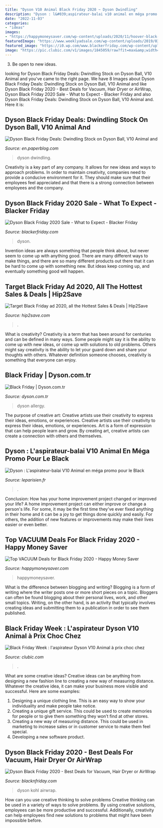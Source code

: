 ```yaml
---
title: "Dyson V10 Animal Black Friday 2020 ~ Dyson Dwindling"
description: "Dyson : l&#039;aspirateur-balai v10 animal en méga promo pour le black"
date: "2022-11-03"
categories:
- "ideas"
images:
- "https://happymoneysaver.com/wp-content/uploads/2020/11/hoover-black-friday-deals-768x644.jpg"
featuredImage: "https://www.weeklyadsale.com/wp-content/uploads/2019/03/blog_4.png"
featured_image: "https://i0.wp.com/www.blackerfriday.com/wp-content/uploads/2019/11/Dyson-Black-Friday-2019-Target.png?resize=474%2C637&amp;ssl=1"
image: "https://pic.clubic.com/v1/images/1845059/raw?fit=max&amp;width=1200&amp;hash=4c141d692e77ddffef833af88e68953deb679b28"
---
```



3. Be open to new ideas.

	

		
looking for Dyson Black Friday Deals: Dwindling Stock on Dyson Ball, V10 Animal and you've came to the right page. We have 8 Images about Dyson Black Friday Deals: Dwindling Stock on Dyson Ball, V10 Animal and like Dyson Black Friday 2020 - Best Deals for Vacuum, Hair Dryer or AirWrap, Dyson Black Friday 2020 Sale - What to Expect - Blacker Friday and also Dyson Black Friday Deals: Dwindling Stock on Dyson Ball, V10 Animal and. Here it is:
		
    
## Dyson Black Friday Deals: Dwindling Stock On Dyson Ball, V10 Animal And

<img loading=lazy src="https://m5.paperblog.com/i/257/2577732/dyson-black-friday-deals-dwindling-stock-on-d-L-LNVQe7.png" onerror="this.onerror=null;this.src='https://tse1.mm.bing.net/th?id=OIP.2YLfIGrUrr7YAKERzhKLkwAAAA&amp;pid=15.1';" alt="Dyson Black Friday Deals: Dwindling Stock on Dyson Ball, V10 Animal and">

_Source: en.paperblog.com_

>dyson dwindling. 

	

Creativity is a key part of any company. It allows for new ideas and ways to approach problems. In order to maintain creativity, companies need to provide a conducive environment for it. They should make sure that their employees feel appreciated and that there is a strong connection between employees and the company.

    
## Dyson Black Friday 2020 Sale - What To Expect - Blacker Friday

<img loading=lazy src="https://i0.wp.com/www.blackerfriday.com/wp-content/uploads/2019/11/Dyson-Black-Friday-2019-Target.png?resize=474%2C637&amp;ssl=1" onerror="this.onerror=null;this.src='https://tse4.mm.bing.net/th?id=OIP.jJZEXG6kCrqBmVICqaQaOAAAAA&amp;pid=15.1';" alt="Dyson Black Friday 2020 Sale - What to Expect - Blacker Friday">

_Source: blackerfriday.com_

>dyson. 

	

Invention ideas are always something that people think about, but never seem to come up with anything good. There are many different ways to make things, and there are so many different products out there that it can be hard to come up with something new. But ideas keep coming up, and eventually something good will happen.

    
## Target Black Friday Ad 2020, All The Hottest Sales &amp; Deals | Hip2Save

<img loading=lazy src="https://hip2save.com/wp-content/uploads/2019/11/Shark-Navigator-DLX-Vacuum.jpg?resize=1024%2C538&amp;strip=all" onerror="this.onerror=null;this.src='https://tse3.mm.bing.net/th?id=OIP.KeCAeWJscFAQ7xCEviMyHAHaD5&amp;pid=15.1';" alt="Target Black Friday ad 2020, all the Hottest Sales &amp; Deals | Hip2Save">

_Source: hip2save.com_

>. 

	

What is creativity?
Creativity is a term that has been around for centuries and can be defined in many ways. Some people might say it is the ability to come up with new ideas, or come up with solutions to old problems. Others might say creativity is the ability to let your guard down and share your thoughts with others. Whatever definition someone chooses, creativity is something that everyone can enjoy.

    
## Black Friday | Dyson.com.tr

<img loading=lazy src="https://dyson-h.assetsadobe2.com/is/image/content/dam/dyson/images/products/lifestyle/228564-01.jpg?$responsive$&amp;cropPathE=desktop&amp;fit=stretch,1&amp;wid=1920" onerror="this.onerror=null;this.src='https://tse4.mm.bing.net/th?id=OIP.eY3PZiIJRs6GKTSn-ej9xwHaDm&amp;pid=15.1';" alt="Black Friday | Dyson.com.tr">

_Source: dyson.com.tr_

>dyson allergy. 

	

The purpose of creative art: Creative artists use their creativity to express their ideas, emotions, or experiences.
Creative artists use their creativity to express their ideas, emotions, or experiences. Art is a form of expression that can help people learn and grow. By creating art, creative artists can create a connection with others and themselves.

    
## Dyson : L&#039;aspirateur-balai V10 Animal En Méga Promo Pour Le Black

<img loading=lazy src="https://www.leparisien.fr/resizer/prV9lUnFDiEwFVSSw-HvsnPgKD4=/932x582/cloudfront-eu-central-1.images.arcpublishing.com/leparisien/R2TGBYFVOWTWS5O3BZAQ4HZBVY.jpg" onerror="this.onerror=null;this.src='https://tse1.mm.bing.net/th?id=OIP.FpuHZ4WsY9W_hjk4nyvwwQHaEn&amp;pid=15.1';" alt="Dyson : L&#039;aspirateur-balai V10 Animal en méga promo pour le Black">

_Source: leparisien.fr_

>. 

	

Conclusion: How has your home improvement project changed or improved your life?
A home improvement project can either improve or change a person's life. For some, it may be the first time they've ever fixed anything in their home and it can be a joy to get things done quickly and easily. For others, the addition of new features or improvements may make their lives easier or even better.

    
## Top VACUUM Deals For Black Friday 2020 - Happy Money Saver

<img loading=lazy src="https://happymoneysaver.com/wp-content/uploads/2020/11/hoover-black-friday-deals-768x644.jpg" onerror="this.onerror=null;this.src='https://tse3.mm.bing.net/th?id=OIP.buwhFnld4TMMIXt2P3H2ggHaGN&amp;pid=15.1';" alt="Top VACUUM Deals for Black Friday 2020 - Happy Money Saver">

_Source: happymoneysaver.com_

>happymoneysaver. 

	

What is the difference between blogging and writing?
Blogging is a form of writing where the writer posts one or more short pieces on a topic. Bloggers can often be found blogging about their personal lives, work, and other small topics. Writing, on the other hand, is an activity that typically involves creating ideas and submitting them to a publication in order to see them published.

    
## Black Friday Week : L&#039;aspirateur Dyson V10 Animal à Prix Choc Chez

<img loading=lazy src="https://pic.clubic.com/v1/images/1845059/raw?fit=max&amp;width=1200&amp;hash=4c141d692e77ddffef833af88e68953deb679b28" onerror="this.onerror=null;this.src='https://tse1.mm.bing.net/th?id=OIP.QXOuUvGImHqirkUQcnfVQQHaEK&amp;pid=15.1';" alt="Black Friday Week : l&#039;aspirateur Dyson V10 Animal à prix choc chez">

_Source: clubic.com_

>. 

	

What are some creative ideas?
Creative ideas can be anything from designing a new fashion line to creating a new way of measuring distance. Whatever the creative idea, it can make your business more visible and successful. Here are some examples:
1. Designing a unique clothing line. This is an easy way to show your individuality and make people take notice.
2. Creating a unique gift service. This could be used to create memories for people or to give them something they won’t find at other stores.
3. Creating a new way of measuring distance. This could be used in marketing to increase sales or in customer service to make them feel special.
4. Developing a new software product.

    
## Dyson Black Friday 2020 - Best Deals For Vacuum, Hair Dryer Or AirWrap

<img loading=lazy src="https://www.weeklyadsale.com/wp-content/uploads/2019/03/blog_4.png" onerror="this.onerror=null;this.src='https://tse1.mm.bing.net/th?id=OIP.IL6EZqFInwPmCmM3Uc55OAHaB3&amp;pid=15.1';" alt="Dyson Black Friday 2020 - Best Deals for Vacuum, Hair Dryer or AirWrap">

_Source: blacknfriday.com_

>dyson kohl airwrap. 

	

How can you use creative thinking to solve problems
Creative thinking can be used in a variety of ways to solve problems. By using creative solutions, employees can be more productive and successful. Additionally, creativity can help employees find new solutions to problems that might have been impossible before.

